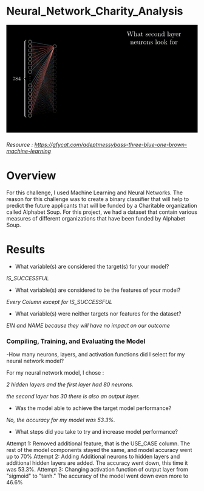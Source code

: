 # Neural_Network_Charity_Analysis
![img](https://github.com/Edgarhv/Neural_Network_Charity_Analysis/blob/3437127621d08738e7d1d9087d7650f064703893/AdeptMessyBass-mobile.gif)

###### Resource : https://gfycat.com/adeptmessybass-three-blue-one-brown-machine-learning

# Overview

For this challenge, I used Machine Learning and Neural Networks. The reason for this challenge was to create a binary classifier that will help to predict the future applicants that will be funded by a Charitable organization called Alphabet Soup. For this project, we had a dataset that contain various measures of different organizations that have been funded by Alphabet Soup.

# Results

-	What variable(s) are considered the target(s) for your model? 

*IS_SUCCESSFUL* 

- What variable(s) are considered to be the features of your model?

*Every Column except for IS_SUCCESSFUL*

- What variable(s) were neither targets nor features for the dataset?

*EIN and NAME because they will have no impact on our outcome*

### Compiling, Training, and Evaluating the Model

-How many neurons, layers, and activation functions did I select for my neural network model?

For my neural network model, I chose :

*2 hidden layers and the first layer had 80 neurons.*

*the second layer has 30 there is also an output layer.* 

- Was the model able to achieve the target model performance?

*No, the accuracy for my model was 53.3%.*

- What steps did you take to try and increase model performance?

Attempt 1: Removed additional feature, that is the USE_CASE column. The rest of the model components stayed the same, and model accuracy went  up to 70%
Attempt 2: Adding Additional neurons to hidden layers and additional hidden layers are added. The accuracy went down, this time it was 53.3%.
Attempt 3: Changing activation function of output layer from "sigmoid" to "tanh." The accuracy of the model went down even more to 46.6%
